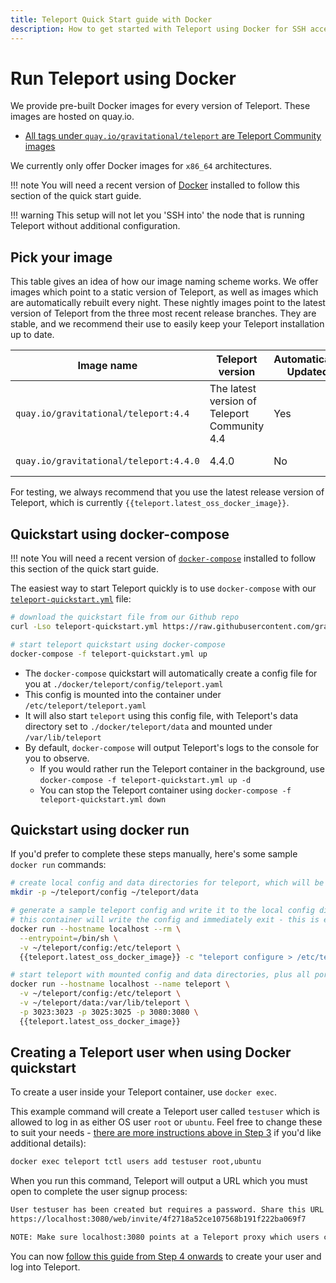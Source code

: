 ```yaml
---
title: Teleport Quick Start guide with Docker
description: How to get started with Teleport using Docker for SSH access
---
```


# Run Teleport using Docker

We provide pre-built Docker images for every version of Teleport. These images are hosted on quay.io.

- [All tags under `quay.io/gravitational/teleport` are Teleport Community images](https://quay.io/repository/gravitational/teleport?tag=latest&tab=tags)

We currently only offer Docker images for `x86_64` architectures.

!!! note
    You will need a recent version of [Docker](https://hub.docker.com/search?q=&type=edition&offering=community) installed to follow this section of the quick start guide.

!!! warning
    This setup will not let you 'SSH into' the node that is running Teleport without additional configuration.

## Pick your image

This table gives an idea of how our image naming scheme works. We offer images which
point to a static version of Teleport, as well as images which are automatically rebuilt
every night. These nightly images point to the latest version of Teleport from the
three most recent release branches. They are stable, and we recommend their use to
easily keep your Teleport installation up to date.

| Image name | Teleport version | Automatically Updated | Image base |
|---|---|---|---|
| `quay.io/gravitational/teleport:4.4` |  The latest version of Teleport Community 4.4 | Yes | [Ubuntu 20.04](https://hub.docker.com/_/ubuntu) |
| `quay.io/gravitational/teleport:4.4.0` | 4.4.0 | No | [Ubuntu 20.04](https://hub.docker.com/_/ubuntu) |

For testing, we always recommend that you use the latest release version of Teleport, which is currently `{{teleport.latest_oss_docker_image}}`.

## Quickstart using docker-compose

!!! note
    You will need a recent version of [`docker-compose`](https://docs.docker.com/compose/install/) installed to follow this section of the quick start guide.

The easiest way to start Teleport quickly is to use `docker-compose` with our [`teleport-quickstart.yml`](https://github.com/gravitational/teleport/blob/master/docker/teleport-quickstart.yml) file:

```bash
# download the quickstart file from our Github repo
curl -Lso teleport-quickstart.yml https://raw.githubusercontent.com/gravitational/teleport/master/docker/teleport-quickstart.yml

# start teleport quickstart using docker-compose
docker-compose -f teleport-quickstart.yml up
```

- The `docker-compose` quickstart will automatically create a config file for you at `./docker/teleport/config/teleport.yaml`
- This config is mounted into the container under `/etc/teleport/teleport.yaml`
- It will also start `teleport` using this config file, with Teleport's data directory set to `./docker/teleport/data` and mounted under `/var/lib/teleport`
- By default, `docker-compose` will output Teleport's logs to the console for you to observe.
    - If you would rather run the Teleport container in the background, use `docker-compose -f teleport-quickstart.yml up -d`
    - You can stop the Teleport container using `docker-compose -f teleport-quickstart.yml down`

## Quickstart using docker run

If you'd prefer to complete these steps manually, here's some sample `docker run` commands:

```bash
# create local config and data directories for teleport, which will be mounted into the container
mkdir -p ~/teleport/config ~/teleport/data

# generate a sample teleport config and write it to the local config directory
# this container will write the config and immediately exit - this is expected
docker run --hostname localhost --rm \
  --entrypoint=/bin/sh \
  -v ~/teleport/config:/etc/teleport \
  {{teleport.latest_oss_docker_image}} -c "teleport configure > /etc/teleport/teleport.yaml"

# start teleport with mounted config and data directories, plus all ports
docker run --hostname localhost --name teleport \
  -v ~/teleport/config:/etc/teleport \
  -v ~/teleport/data:/var/lib/teleport \
  -p 3023:3023 -p 3025:3025 -p 3080:3080 \
  {{teleport.latest_oss_docker_image}}
```

## Creating a Teleport user when using Docker quickstart

To create a user inside your Teleport container, use `docker exec`.

This example command will create a Teleport user called `testuser` which is allowed to log in as either OS user `root` or `ubuntu`. Feel free to change these to suit your needs -
[there are more instructions above in Step 3](quickstart.md#step-3-create-a-user-signup-token) if you'd like additional details):

```bash
docker exec teleport tctl users add testuser root,ubuntu
```

When you run this command, Teleport will output a URL which you must open to complete the user signup process:

```bash
User testuser has been created but requires a password. Share this URL with the user to complete user setup, link is valid for 1h0m0s:
https://localhost:3080/web/invite/4f2718a52ce107568b191f222ba069f7

NOTE: Make sure localhost:3080 points at a Teleport proxy which users can access.
```

You can now [follow this guide from Step 4 onwards](quickstart.md#step-4-register-a-user) to
create your user and log into Teleport.

